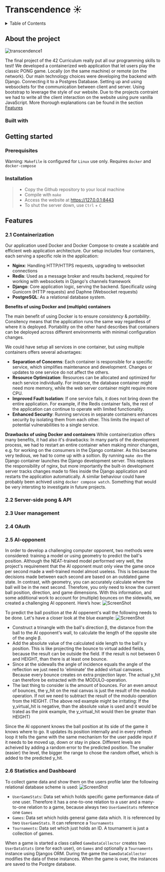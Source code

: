 # Transcendence ☀️

<!-- TABLE OF CONTENTS -->
<details>
  <summary>Table of Contents</summary>
  <ol>
    <li>
      <a href="#about-the-project">About The Project</a>
      <ul>
        <li><a href="#built-with">Built With</a></li>
      </ul>
    </li>
    <li>
      <a href="#getting-started">Getting Started</a>
      <ul>
        <li><a href="#prerequisites">Prerequisites</a></li>
        <li><a href="#installation">Installation</a></li>
      </ul>
    </li>
    <li><a href="#features">Features</a></li>
		<ul>
	        <li><a href="#2.1-containerization">Containerization</a></li>
	        <li><a href="#2.2-server-side-pong-and-API">Server-side Pong and API</a></li>
	        <li><a href="#2.3-user-management">User Management</a></li>
	        <li><a href="#2.4-OAuth">OAuth</a></li>
	        <li><a href="#2.5-AI-Opponent">AI Opponent</a></li>
	        <li><a href="#2.6-Statistics-and-dashboard">Statistics and Dashboard</a></li>
        </ul>
  </ol>
</details>

## About the project
![transcendence1](https://raw.githubusercontent.com/Linuswidmer/42_transcendence/main/images/pong_game.png)


The final project of the 42 Curriculum really put all our programming skills to test!
We developed a containerized web application that let users play the classic PONG game. Locally (on the same machine) or remote (on the network). Our main technology choices were developing the backend with Django. Connecting it to a Postgres Database. Setting up and using websockets for the communication between client and server. Using bootstrap to leverage the style of our website. Due to the projects contraint we had to write all the client interaction on the website using pure vanilla JavaScript.
More thorough explanations can be found in the  section [Features](#Features)

### Built with

## Getting started

### Prerequisites
Warning: `Makefile` is configured for `Linux` use only.
Requires `docker` and `docker-compose`

### Installation
> - Copy the Github repository to  your local machine
> -  Compile with `make`
> - Access the website at https://127.0.0.1:8443
> - To shut the server down, use `Ctrl` + `C`

## Features

### 2.1 Containerization
Our application used Docker and Docker Compose to create a scalable and efficient web application architecture. Our setup includes four containers, each serving a specific role in the application:

-   **Nginx**: Handling HTTP/HTTPS requests, upgrading to websocket connections
-   **Redis**: Used as a message broker and results backend, required for working with websockets in Django's channels framework
-   **Django**: Core application logic, serving the backend. Specificallz using Gunicorn (HTTP requests) and Daphne (Websocket requests)
-   **PostgreSQL**: As a relational database system.

**Benefits of using Docker and (multiple) containers**

The main benefit of using Docker is to ensure *consistency* & *portability*. Consitency means that the application runs the same way regardless of where it is deployed. Portability on the other hand describes that containers can be deployed across different environments with minimal configuration changes.

We could have setup all services in one container, but using multiple containers  offers several advantages:

-   **Separation of Concerns**: Each container is responsible for a specific service, which simplifies maintenance and development. Changes or updates to one service do not affect the others.
-   **Resource Optimization**: Resources can be allocated and optimized for each service individually. For instance, the database container might need more memory, while the web server container might require more CPU.
-   **Improved Fault Isolation**: If one service fails, it does not bring down the entire application. For example, if the Redis container fails, the rest of the application can continue to operate with limited functionality.
-   **Enhanced Security**: Running services in separate containers enhances security by isolating them from each other. This limits the impact of potential vulnerabilities to a single service.

**Drawbacks of using Docker and containers**
While containerization offers many benefits, it had also it's drawbacks: In many parts of the development process, we had to restart an entire container when making minor changes, e.g. for working on the consumers in the Django container. As this became very tedious, we had to come up with a soltion. By running ``make dev`` the Django container launches the Django development server. This replaces the responsibility of nginx, but more importantly the built-in development server tracks changes made to files inside the Django application and restarts the application automatically.
A similar behaviour could have probably been achived using ``docker compose watch``. Something that would be very intersting to investigate in future projects. 

### 2.2 Server-side pong & API

### 2.3 User management

### 2.4 OAuth

### 2.5 AI-opponent
In order to develop a challenging computer opponent, two methods were considered: training a model or using geometry to predict the ball's position. Although the NEAT-trained model performed very well, the project's requirement that the AI opponent must only view the game once per second made a well-trained model almost useless. This is because the decisions made between each second are based on an outdated game state. In contrast, with geometry, you can accurately calculate where the ball will be in the next second. Therefore, you only need to know the current ball position, direction, and game dimensions. With this information, and some additional work to account for (multiple) bounces on the sidewalls, we created a challenging AI opponent. Here’s how:
![ScreenShot](https://raw.githubusercontent.com/Linuswidmer/42_transcendence/main/images/ai_geometry_overview.png)

To predict the ball position at the AI oppenent's wall the following needs to be done. Let's have a closer look at the blue example:
![ScreenShot](https://raw.githubusercontent.com/Linuswidmer/42_transcendence/main/images/ai_prediction_example.png)
 - Construct a trinangle with the ball's direction β, the distance from the ball to the AI opponent's wall, to calculate the length of the oppsite site of the angle β.
 - Add the absolute value of the calculated side length to the ball's y position. This is like projecting the bounce to virtual added fields, because the result can be outside the field. If the result is not between 0 and HEIGHT, than there is at least one bounce.
 - Since at the sidewalls the angle of incidence equals the angle of the reflection we just need to 'eliminate' the added virtual canvases. Because every bounce creates on extra projection layer. The actual y_hit can therefore be extracted with the MODULO-operation.
 - The last thing to consider is the amount of bounces. For an even amout of bounces, the y_hit on the real canvas is just the result of the modulo operation. If not we need to subtract the result of the modulo operation from the HEIGHT. (The above red example might be irritating: If the y_virtual_hit is negative, than the absolute value is used and it would be trated as the pink example, the y_virtual_hit would then be greater than HEIGHT)

Since the AI opponent knows the ball position at its side of the game it knows where to go. It updates its position internally and in every refresh loop it tells the game with the same mechanism for the user paddle input if it needs to be moved up, down or stay in place. Different levels are acheived by adding a random error to the predicted position. The smaller (easier) the level, the bigger the range to chose the random offset, which is added to the predicted y_hit.

### 2.6 Statistics and Dashboard
To collect game data and show them on the users profile later the following relational database scheme is used:
![ScreenShot](https://raw.githubusercontent.com/Linuswidmer/42_transcendence/main/images/DB_schema.png)

- `UserGameStats`: Data set which holds specific game performance data of one user. Therefore it has a one-to-one relation to a user and a many-to-one relation to a game, because always two `UserGameStats` reference one `Games`
- `Games`: Data set which holds general game data which. It is referenced by two `UserGameStats`. It can reference a `Tournaments`
- `Tournaments`: Data set which just holds an ID. A tournament is just a collection of games.

When a game is started a class called `GameDataCollector` creates two `UserDataStats` (one for each user), on `Games` and optionally a `Tournaments` instance using Djangos ORM. During the game the `GameDataCollector` modifies the data of these instances. When the game is over, the instances are saved to the Postgre database.



  
